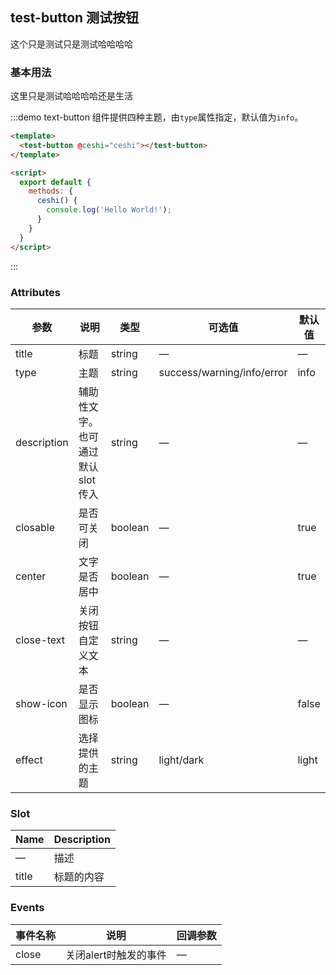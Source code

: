 ## test-button 测试按钮
这个只是测试只是测试哈哈哈哈

### 基本用法

这里只是测试哈哈哈哈还是生活

:::demo text-button 组件提供四种主题，由`type`属性指定，默认值为`info`。
```html
<template>
  <test-button @ceshi="ceshi"></test-button>
</template>

<script>
  export default {
    methods: {
      ceshi() {
        console.log('Hello World!');
      }
    }
  }
</script>
```
:::

### Attributes
| 参数      | 说明          | 类型      | 可选值                           | 默认值  |
|---------- |-------------- |---------- |--------------------------------  |-------- |
| title     | 标题           | string | — | — |
| type | 主题 | string | success/warning/info/error | info |
| description | 辅助性文字。也可通过默认 slot 传入 | string | — | — |
| closable | 是否可关闭 | boolean | — | true |
| center | 文字是否居中 | boolean | — | true |
| close-text | 关闭按钮自定义文本 | string | — | — |
| show-icon | 是否显示图标 | boolean | — | false |
| effect | 选择提供的主题 | string | light/dark | light |

### Slot

| Name | Description |
|------|--------|
| — | 描述 |
| title | 标题的内容 |

### Events
| 事件名称 | 说明 | 回调参数 |
|---------- |-------- |---------- |
| close | 关闭alert时触发的事件 | — |